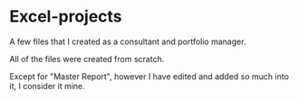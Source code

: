 # Excel-projects
A few files that I created as a consultant and portfolio manager.

All of the files were created from scratch.

Except for "Master Report", however I have edited and added so much into it, I consider it mine.
